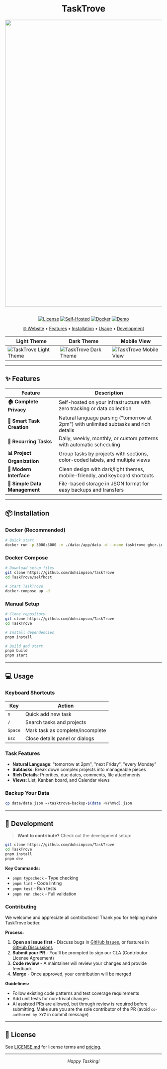 <div align="center">

# TaskTrove

<img width="3400" height="920" alt="tasktrove-banner" src="https://github.com/user-attachments/assets/52c06cfe-2757-40d0-bb17-a6fed1b74f96" />


<br />
<br />

[![License](https://img.shields.io/badge/License-Sustainable%20Use-blue)](./LICENSE.md)
[![Self-Hosted](https://img.shields.io/badge/Self--Hosted-✅-green)](./selfhost/)
[![Docker](https://img.shields.io/badge/Docker-Ready-blue?logo=docker)](./selfhost/)
[![Demo](https://img.shields.io/badge/Demo-Try%20Now-orange)](https://demo.tasktrove.io)

[🌐 Website](https://tasktrove.io) • [Features](#-features) • [Installation](#-installation) • [Usage](#-usage) • [Development](#-development)

| Light Theme                                                                                                  | Dark Theme                                                                                               | Mobile View                                                                                                 |
| ------------------------------------------------------------------------------------------------------------ | -------------------------------------------------------------------------------------------------------- | ----------------------------------------------------------------------------------------------------------- |
| ![TaskTrove Light Theme](https://tasktrove.io/_next/image?url=%2Fscreenshots%2Fproject-view.png&w=3840&q=75) | ![TaskTrove Dark Theme](https://tasktrove.io/_next/image?url=%2Fscreenshots%2Fdark-mode.png&w=3840&q=75) | ![TaskTrove Mobile View](https://tasktrove.io/_next/image?url=%2Fscreenshots%2Fmobile-view.png&w=3840&q=75) |

</div>

---

## ✨ Features

| **Feature**                   | **Description**                                                                       |
| ----------------------------- | ------------------------------------------------------------------------------------- |
| **🏠 Complete Privacy**       | Self-hosted on your infrastructure with zero tracking or data collection              |
| **📝 Smart Task Creation**    | Natural language parsing ("tomorrow at 2pm") with unlimited subtasks and rich details |
| **🔄 Recurring Tasks**        | Daily, weekly, monthly, or custom patterns with automatic scheduling                  |
| **📊 Project Organization**   | Group tasks by projects with sections, color-coded labels, and multiple views         |
| **🎨 Modern Interface**       | Clean design with dark/light themes, mobile-friendly, and keyboard shortcuts          |
| **💾 Simple Data Management** | File-based storage in JSON format for easy backups and transfers                      |

---

## 📦 Installation

### Docker (Recommended)

```bash
# Quick start
docker run -p 3000:3000 -v ./data:/app/data -d --name tasktrove ghcr.io/dohsimpson/tasktrove
```

### Docker Compose

```bash
# Download setup files
git clone https://github.com/dohsimpson/TaskTrove
cd TaskTrove/selfhost

# Start TaskTrove
docker-compose up -d
```

### Manual Setup

```bash
# Clone repository
git clone https://github.com/dohsimpson/TaskTrove
cd TaskTrove

# Install dependencies
pnpm install

# Build and start
pnpm build
pnpm start
```

---

## 💻 Usage

### Keyboard Shortcuts

| **Key** | **Action**                       |
| ------- | -------------------------------- |
| `n`     | Quick add new task               |
| `/`     | Search tasks and projects        |
| `Space` | Mark task as complete/incomplete |
| `Esc`   | Close details panel or dialogs   |

### Task Features

- **Natural Language**: "tomorrow at 2pm", "next Friday", "every Monday"
- **Subtasks**: Break down complex projects into manageable pieces
- **Rich Details**: Priorities, due dates, comments, file attachments
- **Views**: List, Kanban board, and Calendar views

### Backup Your Data

```bash
cp data/data.json ~/tasktrove-backup-$(date +%Y%m%d).json
```

---

## 🧩 Development

> **Want to contribute?** Check out the development setup:

```bash
git clone https://github.com/dohsimpson/TaskTrove
cd TaskTrove
pnpm install
pnpm dev
```

**Key Commands:**

- `pnpm typecheck` - Type checking
- `pnpm lint` - Code linting
- `pnpm test` - Run tests
- `pnpm run check` - Full validation

### Contributing

We welcome and appreciate all contributions! Thank you for helping make TaskTrove better.

**Process:**

1. **Open an issue first** - Discuss bugs in [GitHub Issues](https://github.com/dohsimpson/TaskTrove/issues), or features in [GitHub Discussions](https://github.com/dohsimpson/TaskTrove/discussions)
2. **Submit your PR** - You'll be prompted to sign our CLA (Contributor License Agreement)
3. **Code review** - A maintainer will review your changes and provide feedback
4. **Merge** - Once approved, your contribution will be merged

**Guidelines:**

- Follow existing code patterns and test coverage requirements
- Add unit tests for non-trivial changes
- AI assisted PRs are allowed, but through review is required before submitting. Make sure you are the sole contributor of the PR (avoid `co-authored by XYZ` in commit message)

---

## 📄 License

See [LICENSE.md](./LICENSE.md) for license terms and [pricing](https://tasktrove.io/#pricing).

---

<div align="center">

_Happy Tasking!_

</div>

